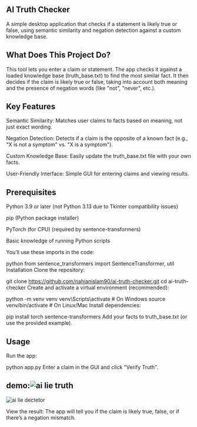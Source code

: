 ## AI Truth Checker
A simple desktop application that checks if a statement is likely true or false, using semantic similarity and negation detection against a custom knowledge base.

## What Does This Project Do?
This tool lets you enter a claim or statement. The app checks it against a loaded knowledge base (truth_base.txt) to find the most similar fact. It then decides if the claim is likely true or false, taking into account both meaning and the presence of negation words (like "not", "never", etc.).

## Key Features
Semantic Similarity: Matches user claims to facts based on meaning, not just exact wording.

Negation Detection: Detects if a claim is the opposite of a known fact (e.g., "X is not a symptom" vs. "X is a symptom").

Custom Knowledge Base: Easily update the truth_base.txt file with your own facts.

User-Friendly Interface: Simple GUI for entering claims and viewing results.

## Prerequisites
Python 3.9 or later (not Python 3.13 due to Tkinter compatibility issues)

pip (Python package installer)

PyTorch (for CPU) (required by sentence-transformers)

Basic knowledge of running Python scripts

You’ll use these imports in the code:

python
from sentence_transformers import SentenceTransformer, util
Installation
Clone the repository:

git clone https://github.com/nahianislam90/ai-truth-checker.git
cd ai-truth-checker
Create and activate a virtual environment (recommended):

python -m venv venv
venv\Scripts\activate  # On Windows
source venv/bin/activate  # On Linux/Mac
Install dependencies:

pip install torch sentence-transformers
Add your facts to truth_base.txt (or use the provided example).

## Usage
Run the app:

python app.py
Enter a claim in the GUI and click "Verify Truth".
## demo:![ai lie truth](https://github.com/user-attachments/assets/e2c35231-ab17-4355-97c2-e6a3098cdf52)
![ai lie dectetor](https://github.com/user-attachments/assets/09a8aa33-7230-497e-be86-381bbdcde1b9)


View the result: The app will tell you if the claim is likely true, false, or if there’s a negation mismatch.
